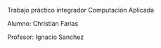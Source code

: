 Trabajo práctico integrador Computación Aplicada

Alumno: Christian Farias

Profesor: Ignacio Sanchez
